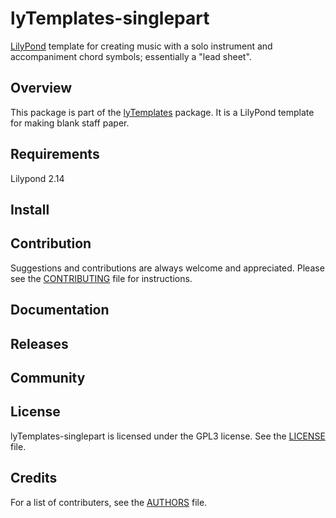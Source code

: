 # lyTemplates-singlepart
[LilyPond](http://lilypond.org) template for creating music with a solo
instrument and accompaniment chord symbols; essentially a "lead sheet".

## Overview
This package is part of the [lyTemplates](https://github.com/brianclements/lyTemplates.git)
package. It is a LilyPond template for making blank staff paper.

## Requirements
Lilypond 2.14

## Install

## Contribution
Suggestions and contributions are always welcome and appreciated.
Please see the [CONTRIBUTING](CONTRIBUTING.md) file for instructions.

## Documentation

## Releases

## Community

## License
lyTemplates-singlepart is licensed under the GPL3 license. See the [LICENSE](LICENSE-GPL3) file.

## Credits
For a list of contributers, see the [AUTHORS](AUTHORS.md) file.
